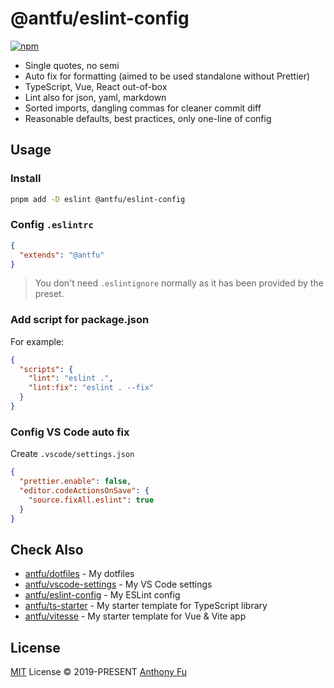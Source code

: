 # @antfu/eslint-config

[![npm](https://img.shields.io/npm/v/@antfu/eslint-config?color=a1b858&label=)](https://npmjs.com/package/@antfu/eslint-config)

- Single quotes, no semi
- Auto fix for formatting (aimed to be used standalone without Prettier)
- TypeScript, Vue, React out-of-box
- Lint also for json, yaml, markdown
- Sorted imports, dangling commas for cleaner commit diff
- Reasonable defaults, best practices, only one-line of config

## Usage

### Install

```bash
pnpm add -D eslint @antfu/eslint-config
```

### Config `.eslintrc`

```json
{
  "extends": "@antfu"
}
```

> You don't need `.eslintignore` normally as it has been provided by the preset.

### Add script for package.json

For example:

```json
{
  "scripts": {
    "lint": "eslint .",
    "lint:fix": "eslint . --fix"
  }
}
```

### Config VS Code auto fix

Create `.vscode/settings.json`

```json
{
  "prettier.enable": false,
  "editor.codeActionsOnSave": {
    "source.fixAll.eslint": true
  }
}
```

## Check Also

- [antfu/dotfiles](https://github.com/fightwithtigerdotfiles) - My dotfiles
- [antfu/vscode-settings](https://github.com/fightwithtigervscode-settings) - My VS Code settings
- [antfu/eslint-config](https://github.com/fightwithtigereslint-config) - My ESLint config
- [antfu/ts-starter](https://github.com/fightwithtigerts-starter) - My starter template for TypeScript library
- [antfu/vitesse](https://github.com/fightwithtigervitesse) - My starter template for Vue & Vite app

## License

[MIT](./LICENSE) License &copy; 2019-PRESENT [Anthony Fu](https://github.com/antfu)
